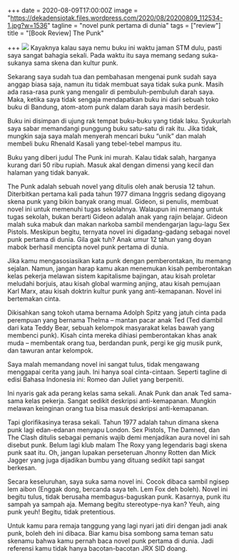 +++
date = 2020-08-09T17:00:00Z
image = "https://dekadensiotak.files.wordpress.com/2020/08/20200809_112534-1.jpg?w=1536"
tagline = "novel punk pertama di dunia"
tags = ["review"]
title = "[Book Review] The Punk"

+++
![](https://dekadensiotak.files.wordpress.com/2020/08/20200809_112534-1.jpg?w=1536)
Kayaknya kalau saya nemu buku ini waktu jaman STM dulu, pasti saya sangat bahagia sekali. Pada waktu itu saya memang sedang suka-sukanya sama skena dan kultur punk.

Sekarang saya sudah tua dan pembahasan mengenai punk sudah saya anggap biasa saja, namun itu tidak membuat saya tidak suka punk. Masih ada rasa-rasa punk yang mengalir di pembuluh-pembuluh darah saya. Maka, ketika saya tidak sengaja mendapatkan buku ini dari sebuah toko buku di Bandung, atom-atom punk dalam darah saya masih berdesir.

Buku ini disimpan di ujung rak tempat buku-buku yang tidak laku. Syukurlah saya sabar memandangi punggung buku satu-satu di rak itu. Jika tidak, mungkin saja saya malah menyerah mencari buku “unik” dan malah membeli buku Rhenald Kasali yang tebel-tebel mampus itu.

Buku yang diberi judul The Punk ini murah. Kalau tidak salah, harganya kurang dari 50 ribu rupiah. Masuk akal dengan dimensi yang kecil dan halaman yang tidak banyak.

The Punk adalah sebuah novel yang ditulis oleh anak berusia 12 tahun. Diterbitkan pertama kali pada tahun 1977 dimana Inggris sedang digoyang skena punk yang bikin banyak orang mual. Gideon, si penulis, membuat novel ini untuk memenuhi tugas sekolahnya. Walaupun ini memang untuk tugas sekolah, bukan berarti Gideon adalah anak yang rajin belajar. Gideon malah suka mabuk dan makan narkoba sambil mendengarjan lagu-lagu Sex Pistols. Meskipun begitu, ternyata novel ini digadang-gadang sebagai novel punk pertama di dunia. Gila gak tuh? Anak umur 12 tahun yang doyan mabok berhasil mencipta novel punk pertama di dunia.

Jika kamu mengasosiasikan kata punk dengan pemberontakan, itu memang sejalan. Namun, jangan harap kamu akan menemukan kisah pemberontakan kelas pekerja melawan sistem kapitalisme bajingan, atau kisah proletar meludahi borjuis, atau kisah global warming anjing, atau kisah pemujaan Karl Marx, atau kisah doktrin kultur punk yang anti-kemapanan. Novel ini bertemakan cinta.

Dikisahkan sang tokoh utama bernama Adolph Spitz yang jatuh cinta pada perempuan yang bernama Thelma – mantan pacar anak Ted (Ted diambil dari kata Teddy Bear, sebuah kelompok masyarakat kelas bawah yang membenci punk). Kisah cinta mereka dihiasi pemberontakan khas anak muda – membentak orang tua, berdandan punk, pergi ke gig musik punk, dan tawuran antar kelompok.

Saya malah memandang novel ini sangat tulus, tidak mengawang menggapai cerita yang jauh. Ini hanya soal cinta-cintaan. Seperti tagline di edisi Bahasa Indonesia ini: Romeo dan Juliet yang berpeniti.

Ini nyaris gak ada perang kelas sama sekali. Anak Punk dan anak Ted sama-sama kelas pekerja. Sangat sedikit deskripsi anti-kemapanan. Mungkin melawan keinginan orang tua bisa masuk deskripsi anti-kemapanan.

Tapi glorifikasinya terasa sekali. Tahun 1977 adalah tahun dimana skena punk lagi edan-edanan menyapu London. Sex Pistols, The Damned, dan The Clash ditulis sebagai pemanis wajib demi menjadikan aura novel ini sah disebut punk. Belum lagi klub malam The Roxy yang legendaris bagi skena punk saat itu. Oh, jangan lupakan perseteruan Jhonny Rotten dan Mick Jagger yang juga dijadikan bumbu yang dituang sedikit tapi sangat berkesan.

Secara keseluruhan, saya suka sama novel ini. Cocok dibaca sambil ngisep lem aibon (Enggak dong, bercanda saya teh. Lem Fox deh boleh). Novel ini begitu tulus, tidak berusaha membagus-baguskan punk. Kasarnya, punk itu sampah ya sampah aja. Memang begitu stereotype-nya kan? Yeuh, aing punk yeuh! Begitu, tidak pretentious.

Untuk kamu para remaja tanggung yang lagi nyari jati diri dengan jadi anak punk, boleh deh ini dibaca. Biar kamu bisa sombong sama teman satu skenamu bahwa kamu pernah baca novel punk pertama di dunia. Jadi referensi kamu tidak hanya bacotan-bacotan JRX SID doang.